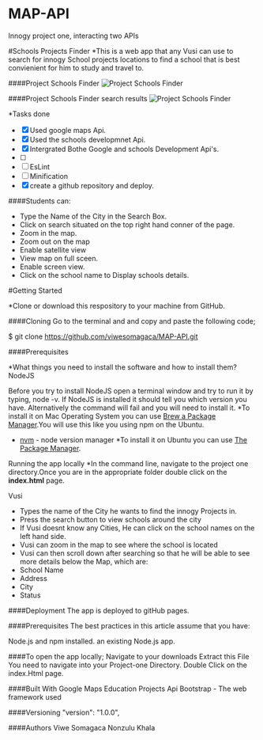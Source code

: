 # MAP-API
Innogy project one, interacting two APIs

#Schools Projects Finder
 *This is a web app that any Vusi can use to search for innogy School projects locations to find a school that is best convienient
 for him to study and travel to.
 
  ####Project Schools Finder
    ![Project Schools Finder](/images/logo.png)


 ####Project Schools Finder search results
     ![Project Schools Finder](/images/logo.png)



*Tasks done
 -[x] Used google maps Api.
 -[x] Used the schools developmnet Api.
 -[x] Intergrated Bothe Google and schools Development Api's.
 -[ ]
 -[ ] EsLint
 -[ ] Minification
 -[x] create a github repository and deploy.
 
####Students can:
  * Type the Name of the City in the Search Box.
  * Click on search situated on the top right hand conner of the page.
  * Zoom in the map.
  * Zoom out on the map
  * Enable satellite view
  * View map on full sceen.
  * Enable screen view.
  * Click on the school name to Display schools details.

#Getting Started

*Clone or download this respository to your machine from GitHub.

   ####Cloning
     Go to the terminal and and copy and paste the following code;

   $ git clone https://github.com/viwesomagaca/MAP-API.git
   
  ####Prerequisites

*What things you need to install the software and how to install them?
    NodeJS

Before you try to install NodeJS open a terminal window and try to run it by typing, node -v. If NodeJS is installed it should tell you which version you have. Alternatively the command will fail and you will need to install it.
*To install it on Mac Operating System you can use [Brew a Package Manager](https://brew.sh/).You will use this like you using npm on the Ubuntu.
  *  [nvm](https://github.com/creationix/nvm)  - node version manager
*To install it on Ubuntu you can use [The Package Manager](https://nodejs.org/en/download/package-manager/).

Running the app locally
 *In the command line, navigate to the project one directory.Once you are in the appropriate folder double click on the __index.html__ page.


Vusi
  * Types the name of the City he wants to find the innogy Projects in.
  * Press the search button to view schools around the city
  * If Vusi doesnt know any Cities, He can click on the school names on the left hand side.
  * Vusi can zoom in the map to see where the school is located
  * Vusi can then scroll down after searching so that he will be able to see more details below the Map, which are:
   * School Name
   * Address
   * City
   * Status

####Deployment
The app is deployed to gitHub pages. 

####Prerequisites
The best practices in this article assume that you have:

Node.js and npm installed.
an existing Node.js app.

####To open the app locally;
Navigate to your downloads
Extract this File
You need to navigate into your Project-one Directory.
Double Click on the index.Html page.

####Built With
Google Maps
Education Projects Api
Bootstrap - The web framework used

####Versioning
"version": "1.0.0",

####Authors
Viwe Somagaca 
Nonzulu Khala
